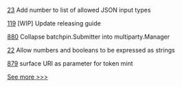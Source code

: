 
[23](https://github.com/hyperledger/firefly-common/pull/23) Add number to list of allowed JSON input types

[119](https://github.com/hyperledger/fabric-protos/pull/119) [WIP] Update releasing guide

[880](https://github.com/hyperledger/firefly/pull/880) Collapse batchpin.Submitter into multiparty.Manager

[22](https://github.com/hyperledger/firefly-common/pull/22) Allow numbers and booleans to be expressed as strings

[879](https://github.com/hyperledger/firefly/pull/879) surface URI as parameter for token mint


[See more >>>](https://start-here.hyperledger.org/pull-requests)
